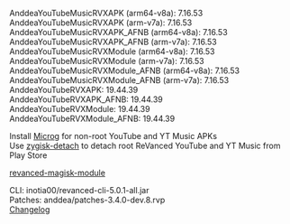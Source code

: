AnddeaYouTubeMusicRVXAPK (arm64-v8a): 7.16.53  
AnddeaYouTubeMusicRVXAPK (arm-v7a): 7.16.53  
AnddeaYouTubeMusicRVXAPK_AFNB (arm64-v8a): 7.16.53  
AnddeaYouTubeMusicRVXAPK_AFNB (arm-v7a): 7.16.53  
AnddeaYouTubeMusicRVXModule (arm64-v8a): 7.16.53  
AnddeaYouTubeMusicRVXModule (arm-v7a): 7.16.53  
AnddeaYouTubeMusicRVXModule_AFNB (arm64-v8a): 7.16.53  
AnddeaYouTubeMusicRVXModule_AFNB (arm-v7a): 7.16.53  
AnddeaYouTubeRVXAPK: 19.44.39  
AnddeaYouTubeRVXAPK_AFNB: 19.44.39  
AnddeaYouTubeRVXModule: 19.44.39  
AnddeaYouTubeRVXModule_AFNB: 19.44.39  

Install [Microg](https://github.com/ReVanced/GmsCore/releases) for non-root YouTube and YT Music APKs  
Use [zygisk-detach](https://github.com/j-hc/zygisk-detach) to detach root ReVanced YouTube and YT Music from Play Store  

[revanced-magisk-module](https://github.com/j-hc/revanced-magisk-module)
  
CLI: inotia00/revanced-cli-5.0.1-all.jar  
Patches: anddea/patches-3.4.0-dev.8.rvp  
[Changelog](https://github.com/anddea/revanced-patches/releases/tag/v3.4.0-dev.8)  

